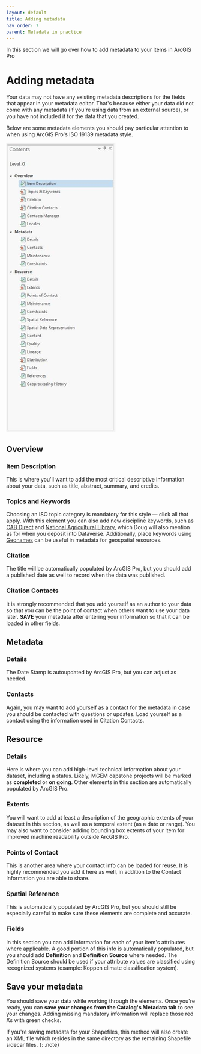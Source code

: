 ```yaml
---
layout: default
title: Adding metadata
nav_order: 7
parent: Metadata in practice
---
```


In this section we will go over how to add metadata to your items in ArcGIS Pro

# Adding metadata

Your data may not have any existing metadata descriptions for the fields that appear in your metadata editor. That's because either your data did not come with any metadata (if you're using data from an external source), or you have not included it for the data that you created.

Below are some metadata elements you should pay particular attention to when using ArcGIS Pro's ISO 19139 metadata style.

![Metadata Block Menu](images/metadatablockmenu.jpg)

## Overview

### Item Description

This is where you'll want to add the most critical descriptive information about your data, such as title, abstract, summary, and credits.

### Topics and Keywords

Choosing an ISO topic category is mandatory for this style — click all that apply. With this element you can also add new discipline keywords, such as [CAB Direct](https://resources.library.ubc.ca/page.php?details=cab-direct&id=107) and [National Agricultural Library](https://agclass.nal.usda.gov/thesaurus-search), which Doug will also mention as for when you deposit into Dataverse. Additionally, place keywords using [Geonames](https://www.geonames.org/) can be useful in metadata for geospatial resources.

### Citation

The title will be automatically populated by ArcGIS Pro, but you should add a published date as well to record when the data was published.

### Citation Contacts

It is strongly recommended that you add yourself as an author to your data so that you can be the point of contact when others want to use your data later. **SAVE** your metadata after entering your information so that it can be loaded in other fields.

## Metadata

### Details

The Date Stamp is autoupdated by ArcGIS Pro, but you can adjust as needed.

### Contacts

Again, you may want to add yourself as a contact for the metadata in case you should be contacted with questions or updates. Load yourself as a contact using the information used in Citation Contacts.

## Resource

### Details

Here is where you can add high-level technical information about your dataset, including a status. Likely, MGEM capstone projects will be marked as **completed** or **on going**. Other elements in this section are automatically populated by ArcGIS Pro.

### Extents

You will want to add at least a description of the geographic extents of your dataset in this section, as well as a temporal extent (as a date or range). You may also want to consider adding bounding box extents of your item for improved machine readability outside ArcGIS Pro.

### Points of Contact

This is another area where your contact info can be loaded for reuse. It is highly recommended you add it here as well, in addition to the Contact Information you are able to share.

### Spatial Reference

This is automatically populated by ArcGIS Pro, but you should still be especially careful to make sure these elements are complete and accurate.

### Fields

In this section you can add information for each of your item's attributes where applicable. A good portion of this info is automatically populated, but you should add **Definition** and **Definition Source** where needed. The Definition Source should be used if your attribute values are classified using recognized systems (example: Koppen climate classification system).

## Save your metadata

You should save your data while working through the elements. Once you're ready, you can **save your changes from the Catalog's Metadata tab** to see your changes. Adding missing mandatory information will replace those red Xs with green checks.

If you're saving metadata for your Shapefiles, this method will also create an XML file which resides in the same directory as the remaining Shapefile sidecar files.
{: .note}
